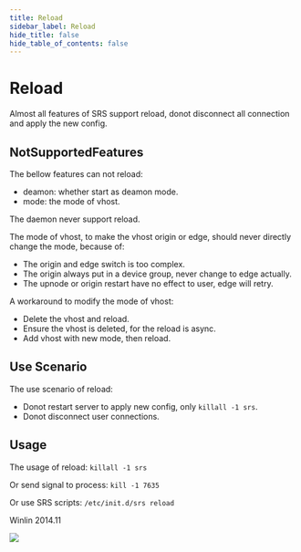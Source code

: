 ```yaml
---
title: Reload
sidebar_label: Reload
hide_title: false
hide_table_of_contents: false
---
```


# Reload

Almost all features of SRS support reload, donot disconnect 
all connection and apply the new config.

## NotSupportedFeatures

The bellow features can not reload:
* deamon: whether start as deamon mode.
* mode: the mode of vhost.

The daemon never support reload.

The mode of vhost, to make the vhost origin or edge, should never directly 
change the mode, because of:

* The origin and edge switch is too complex.
* The origin always put in a device group, never change to edge actually.
* The upnode or origin restart have no effect to user, edge will retry.

A workaround to modify the mode of vhost:
* Delete the vhost and reload.
* Ensure the vhost is deleted, for the reload is async.
* Add vhost with new mode, then reload.

## Use Scenario

The use scenario of reload:
* Donot restart server to apply new config, only `killall -1 srs`.
* Donot disconnect user connections.

## Usage

The usage of reload: `killall -1 srs`

Or send signal to process: `kill -1 7635`

Or use SRS scripts: `/etc/init.d/srs reload`

Winlin 2014.11

![](https://ossrs.net/gif/v1/sls.gif?site=ossrs.io&path=/lts/doc/en/v6/reload)


